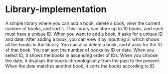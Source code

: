 # Library-implementation
A simple library where you can add a book, delete a book, view the current number of books, and sort it. This library can store up to 10 books, and each must have a unique ID. When you want to add a book, it asks for a unique ID and date. After adding a book, you can view it by inputting 2, which shows all the books in the library. You can also delete a book, and it asks for the ID of that book. You can sort the number of books by ID or date. When you select ID, it shows the books in ascending order of IDs. When you choose the date, it displays the books chronologically from the past to the present. When the date matches another book, it sorts the books according to ID.
